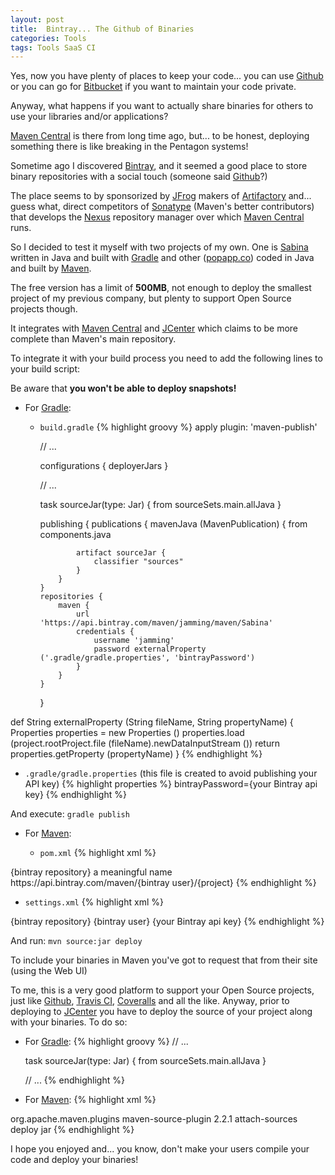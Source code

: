 ```yaml
---
layout: post
title:  Bintray... The Github of Binaries
categories: Tools
tags: Tools SaaS CI
---
```


Yes, now you have plenty of places to keep your code... you can use [Github] or you can  go for
[Bitbucket] if you want to maintain your code private.

Anyway, what happens if you want to actually share binaries for others to use your libraries
and/or applications?

[Maven Central] is there from long time ago, but... to be honest, deploying something there is
like breaking in the Pentagon systems!

Sometime ago I discovered [Bintray], and it seemed a good place to store binary repositories 
with a social touch (someone said [Github]?)

The place seems to by sponsorized by [JFrog] makers of [Artifactory] and... guess what, direct
competitors of [Sonatype] (Maven's better contributors) that develops the [Nexus] repository 
manager over which [Maven Central] runs.

So I decided to test it myself with two projects of my own. One is [Sabina] written in Java and
built with [Gradle] and other ([popapp.co]) coded in Java and built by [Maven].

The free version has a limit of **500MB**, not enough to deploy the smallest project of my 
previous company, but plenty to support Open Source projects though.

It integrates with [Maven Central] and [JCenter] which claims to be more complete than Maven's
main repository.

To integrate it with your build process you need to add the following lines to your build
script:

Be aware that **you won't be able to deploy snapshots!**

* For [Gradle]:

  * `build.gradle`
{% highlight groovy %}
    apply plugin: 'maven-publish'
    
    // ...
    
    configurations {
        deployerJars
    }
    
    // ...
    
    task sourceJar(type: Jar) {
        from sourceSets.main.allJava
    }

    publishing {
        publications {
            mavenJava (MavenPublication) {
                from components.java

                artifact sourceJar {
                    classifier "sources"
                }
            }
        }
        repositories {
            maven {
                url 'https://api.bintray.com/maven/jamming/maven/Sabina'
                credentials {
                    username 'jamming'
                    password externalProperty ('.gradle/gradle.properties', 'bintrayPassword')
                }
            }
        }
    }


def String externalProperty (String fileName, String propertyName) {
    Properties properties = new Properties ()
    properties.load (project.rootProject.file (fileName).newDataInputStream ())
    return properties.getProperty (propertyName)
}
{% endhighlight %}

  * `.gradle/gradle.properties` (this file is created to avoid publishing your API key)
{% highlight properties %}
bintrayPassword={your Bintray api key}
{% endhighlight %}

And execute: `gradle publish`

* For [Maven]:

  * `pom.xml`
{% highlight xml %}
<distributionManagement>
  <repository>
    <id>{bintray repository}</id>
    <name>a meaningful name</name>
    <url>https://api.bintray.com/maven/{bintray user}/{project}</url>
  </repository>
</distributionManagement>
{% endhighlight %}

  * `settings.xml`
{% highlight xml %}
<server>
  <id>{bintray repository}</id>
  <username>{bintray user}</username>
  <password>{your Bintray api key}</password>
</server>
{% endhighlight %}

And run: `mvn source:jar deploy`

To include your binaries in Maven you've got to request that from their site (using the Web UI)

To me, this is a very good platform to support your Open Source projects, just like [Github],
[Travis CI], [Coveralls] and all the like. Anyway, prior to deploying to [JCenter] you
have to deploy the source of your project along with your binaries. To do so:

* For [Gradle]:
{% highlight groovy %}
    // ...
    
    task sourceJar(type: Jar) {
        from sourceSets.main.allJava
    }
    
    // ...
{% endhighlight %}

* For [Maven]:
{% highlight xml %}
<plugin>
  <groupId>org.apache.maven.plugins</groupId>
  <artifactId>maven-source-plugin</artifactId>
  <version>2.2.1</version>
  <executions>
    <execution>
      <id>attach-sources</id>
      <phase>deploy</phase>
      <goals>
        <goal>jar</goal>
      </goals>
    </execution>
  </executions>
</plugin>
{% endhighlight %}

I hope you enjoyed and... you know, don't make your users compile your code and deploy your 
binaries!


[Github]: https://github.com
[Bitbucket]: https://bitbucket.org
[Maven Central]: http://search.maven.org
[Bintray]: https://bintray.com
[JFrog]: http://www.jfrog.com
[Artifactory]: http://www.jfrog.com/artifactory
[Sonatype]: http://www.sonatype.com
[Nexus]: http://www.sonatype.com/nexus
[Sabina]: https://there4.co/sabina
[Gradle]: https://gradle.org
[popapp.co]: http://popapp.co
[Maven]: https://maven.apache.org
[Travis CI]: https://travis-ci.org
[Coveralls]: https://coveralls.io
[JCenter]: https://bintray.com/bintray/jcenter

